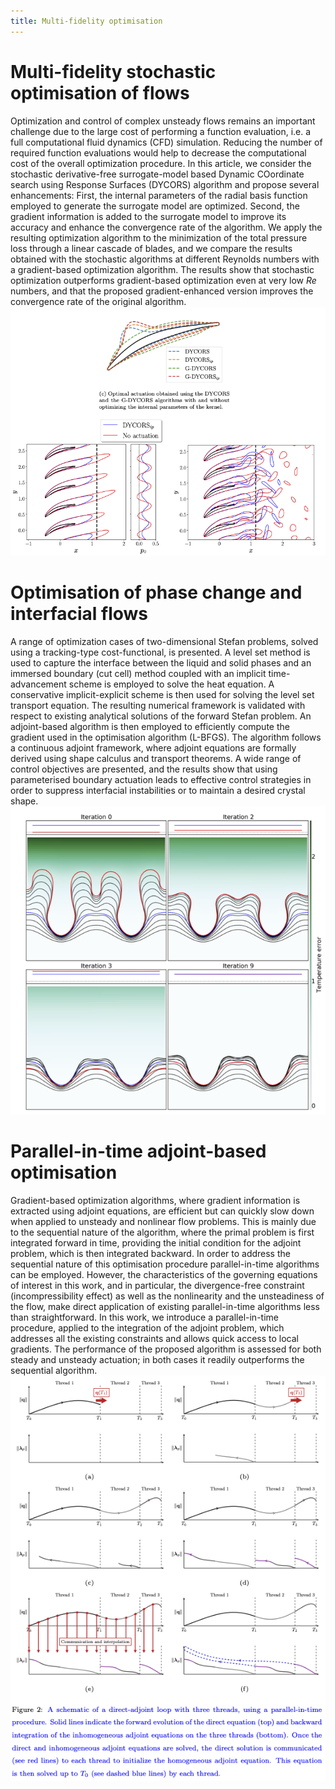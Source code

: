 ```yaml
---
title: Multi-fidelity optimisation
---
```


# Multi-fidelity stochastic optimisation of flows
Optimization and control of complex unsteady flows remains an important challenge due to the large cost of performing a function evaluation, i.e. a full computational fluid dynamics (CFD) simulation. Reducing the number of required function evaluations would help to decrease the computational cost of the overall optimization procedure. In this article, we consider the stochastic derivative-free surrogate-model based Dynamic COordinate search using Response Surfaces (DYCORS) algorithm and propose several enhancements: First, the internal parameters of the radial basis function employed to generate the surrogate model are optimized. Second, the gradient information is added to the surrogate model to improve its accuracy and enhance the convergence rate of the algorithm. We apply the resulting optimization algorithm to the minimization of the total pressure loss through a linear cascade of blades, and we compare the results obtained with the stochastic algorithms at different Reynolds numbers with a gradient-based optimization algorithm. The results show that stochastic optimization outperforms gradient-based optimization even at very low $Re$ numbers, and that the proposed gradient-enhanced version improves the convergence rate of the original algorithm.
![Multi-fidelity stochastic optimisation](pic1.png "G-DYCORS")

# Optimisation of phase change and interfacial flows
A range of optimization cases of two-dimensional Stefan problems, solved using a tracking-type cost-functional, is presented. A level set method is used to capture the interface between the liquid and solid phases and an immersed boundary (cut cell) method coupled with an implicit time-advancement scheme is employed to solve the heat equation. A conservative implicit-explicit scheme is then used for solving the level set transport equation. The resulting numerical framework is validated with respect to existing analytical solutions of the forward Stefan problem. An adjoint-based algorithm is then employed to efficiently compute the gradient used in the optimisation algorithm (L-BFGS). The algorithm follows a continuous adjoint framework, where adjoint equations are formally derived using shape calculus and transport theorems. A wide range of control objectives are presented, and the results show that using parameterised boundary actuation leads to effective control strategies in order to suppress interfacial instabilities or to maintain a desired crystal shape.
![Adjoint-based optimisation of Phase Change](pic3.png "Phase Change")

# Parallel-in-time adjoint-based optimisation
Gradient-based optimization algorithms, where gradient information is extracted using adjoint equations, are efficient but can quickly slow down when applied to unsteady and nonlinear flow problems. This is mainly due to the sequential nature of the algorithm, where the primal problem is first integrated forward in time, providing the initial condition for the adjoint problem, which is then integrated backward. In order to address the sequential nature of this optimisation procedure parallel-in-time algorithms can be employed. However, the characteristics of the governing equations of interest in this work, and in particular, the divergence-free constraint (incompressibility effect) as well as the nonlinearity and the unsteadiness of the flow, make direct application of existing parallel-in-time algorithms less than straightforward. In this work, we introduce a parallel-in-time procedure, applied to the integration of the adjoint problem, which addresses all the existing constraints and allows quick access to local gradients. The performance of the proposed algorithm is assessed for both steady and unsteady actuation; in both cases it readily outperforms the sequential algorithm.
![Parallel-in-time adjoint optimisation](pic2.png "Parallel-in-time")

